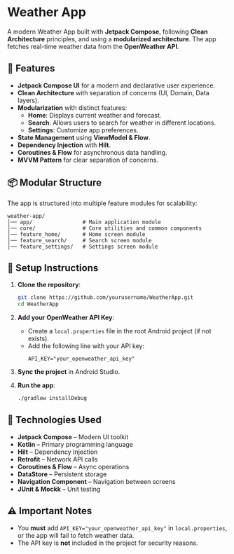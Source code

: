 # Weather App

A modern Weather App built with **Jetpack Compose**, following **Clean Architecture** principles, and using a **modularized architecture**. The app fetches real-time weather data from the **OpenWeather API**.

## 🌟 Features

- **Jetpack Compose UI** for a modern and declarative user experience.
- **Clean Architecture** with separation of concerns (UI, Domain, Data layers).
- **Modularization** with distinct features:
  - **Home**: Displays current weather and forecast.
  - **Search**: Allows users to search for weather in different locations.
  - **Settings**: Customize app preferences.
- **State Management** using **ViewModel & Flow**.
- **Dependency Injection** with **Hilt**.
- **Coroutines & Flow** for asynchronous data handling.
- **MVVM Pattern** for clear separation of concerns.

## 📦 Modular Structure

The app is structured into multiple feature modules for scalability:

```
weather-app/
│── app/                # Main application module
│── core/               # Core utilities and common components
│── feature_home/       # Home screen module
│── feature_search/     # Search screen module
│── feature_settings/   # Settings screen module
```

## 🔧 Setup Instructions

1. **Clone the repository**:
   ```sh
   git clone https://github.com/yourusername/WeatherApp.git
   cd WeatherApp
   ```

2. **Add your OpenWeather API Key**:
   - Create a `local.properties` file in the root Android project (if not exists).
   - Add the following line with your API key:
     ```properties
     API_KEY="your_openweather_api_key"
     ```

3. **Sync the project** in Android Studio.

4. **Run the app**:
   ```sh
   ./gradlew installDebug
   ```

## 🚀 Technologies Used

- **Jetpack Compose** – Modern UI toolkit
- **Kotlin** – Primary programming language
- **Hilt** – Dependency Injection
- **Retrofit** – Network API calls
- **Coroutines & Flow** – Async operations
- **DataStore** – Persistent storage
- **Navigation Component** – Navigation between screens
- **JUnit & Mockk** – Unit testing

## ⚠️ Important Notes
- You **must** add `API_KEY="your_openweather_api_key"` in `local.properties`, or the app will fail to fetch weather data.
- The API key is **not** included in the project for security reasons.

